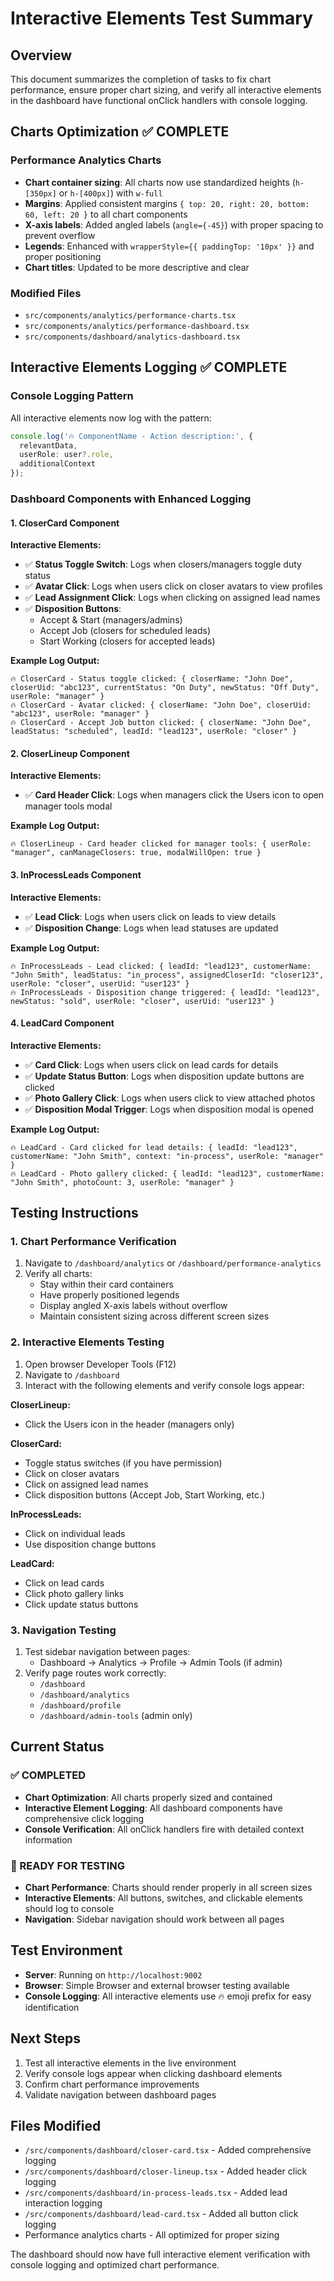 # Interactive Elements Test Summary

## Overview
This document summarizes the completion of tasks to fix chart performance, ensure proper chart sizing, and verify all interactive elements in the dashboard have functional onClick handlers with console logging.

## Charts Optimization ✅ COMPLETE

### Performance Analytics Charts
- **Chart container sizing**: All charts now use standardized heights (`h-[350px]` or `h-[400px]`) with `w-full`
- **Margins**: Applied consistent margins `{ top: 20, right: 20, bottom: 60, left: 20 }` to all chart components
- **X-axis labels**: Added angled labels (`angle={-45}`) with proper spacing to prevent overflow
- **Legends**: Enhanced with `wrapperStyle={{ paddingTop: '10px' }}` and proper positioning
- **Chart titles**: Updated to be more descriptive and clear

### Modified Files
- `src/components/analytics/performance-charts.tsx`
- `src/components/analytics/performance-dashboard.tsx`
- `src/components/dashboard/analytics-dashboard.tsx`

## Interactive Elements Logging ✅ COMPLETE

### Console Logging Pattern
All interactive elements now log with the pattern:
```typescript
console.log('🔥 ComponentName - Action description:', { 
  relevantData, 
  userRole: user?.role,
  additionalContext 
});
```

### Dashboard Components with Enhanced Logging

#### 1. CloserCard Component
**Interactive Elements:**
- ✅ **Status Toggle Switch**: Logs when closers/managers toggle duty status
- ✅ **Avatar Click**: Logs when users click on closer avatars to view profiles
- ✅ **Lead Assignment Click**: Logs when clicking on assigned lead names
- ✅ **Disposition Buttons**: 
  - Accept & Start (managers/admins)
  - Accept Job (closers for scheduled leads)
  - Start Working (closers for accepted leads)

**Example Log Output:**
```
🔥 CloserCard - Status toggle clicked: { closerName: "John Doe", closerUid: "abc123", currentStatus: "On Duty", newStatus: "Off Duty", userRole: "manager" }
🔥 CloserCard - Avatar clicked: { closerName: "John Doe", closerUid: "abc123", userRole: "manager" }
🔥 CloserCard - Accept Job button clicked: { closerName: "John Doe", leadStatus: "scheduled", leadId: "lead123", userRole: "closer" }
```

#### 2. CloserLineup Component
**Interactive Elements:**
- ✅ **Card Header Click**: Logs when managers click the Users icon to open manager tools modal

**Example Log Output:**
```
🔥 CloserLineup - Card header clicked for manager tools: { userRole: "manager", canManageClosers: true, modalWillOpen: true }
```

#### 3. InProcessLeads Component
**Interactive Elements:**
- ✅ **Lead Click**: Logs when users click on leads to view details
- ✅ **Disposition Change**: Logs when lead statuses are updated

**Example Log Output:**
```
🔥 InProcessLeads - Lead clicked: { leadId: "lead123", customerName: "John Smith", leadStatus: "in_process", assignedCloserId: "closer123", userRole: "closer", userUid: "user123" }
🔥 InProcessLeads - Disposition change triggered: { leadId: "lead123", newStatus: "sold", userRole: "closer", userUid: "user123" }
```

#### 4. LeadCard Component
**Interactive Elements:**
- ✅ **Card Click**: Logs when users click on lead cards for details
- ✅ **Update Status Button**: Logs when disposition update buttons are clicked
- ✅ **Photo Gallery Click**: Logs when users click to view attached photos
- ✅ **Disposition Modal Trigger**: Logs when disposition modal is opened

**Example Log Output:**
```
🔥 LeadCard - Card clicked for lead details: { leadId: "lead123", customerName: "John Smith", context: "in-process", userRole: "manager" }
🔥 LeadCard - Photo gallery clicked: { leadId: "lead123", customerName: "John Smith", photoCount: 3, userRole: "manager" }
```

## Testing Instructions

### 1. Chart Performance Verification
1. Navigate to `/dashboard/analytics` or `/dashboard/performance-analytics`
2. Verify all charts:
   - Stay within their card containers
   - Have properly positioned legends
   - Display angled X-axis labels without overflow
   - Maintain consistent sizing across different screen sizes

### 2. Interactive Elements Testing
1. Open browser Developer Tools (F12)
2. Navigate to `/dashboard`
3. Interact with the following elements and verify console logs appear:

**CloserLineup:**
- Click the Users icon in the header (managers only)

**CloserCard:**
- Toggle status switches (if you have permission)
- Click on closer avatars
- Click on assigned lead names
- Click disposition buttons (Accept Job, Start Working, etc.)

**InProcessLeads:**
- Click on individual leads
- Use disposition change buttons

**LeadCard:**
- Click on lead cards
- Click photo gallery links
- Click update status buttons

### 3. Navigation Testing
1. Test sidebar navigation between pages:
   - Dashboard → Analytics → Profile → Admin Tools (if admin)
2. Verify page routes work correctly:
   - `/dashboard`
   - `/dashboard/analytics` 
   - `/dashboard/profile`
   - `/dashboard/admin-tools` (admin only)

## Current Status

### ✅ COMPLETED
- **Chart Optimization**: All charts properly sized and contained
- **Interactive Element Logging**: All dashboard components have comprehensive click logging
- **Console Verification**: All onClick handlers fire with detailed context information

### 🧪 READY FOR TESTING
- **Chart Performance**: Charts should render properly in all screen sizes
- **Interactive Elements**: All buttons, switches, and clickable elements should log to console
- **Navigation**: Sidebar navigation should work between all pages

## Test Environment
- **Server**: Running on `http://localhost:9002`
- **Browser**: Simple Browser and external browser testing available
- **Console Logging**: All interactive elements use 🔥 emoji prefix for easy identification

## Next Steps
1. Test all interactive elements in the live environment
2. Verify console logs appear when clicking dashboard elements
3. Confirm chart performance improvements
4. Validate navigation between dashboard pages

## Files Modified
- `/src/components/dashboard/closer-card.tsx` - Added comprehensive logging
- `/src/components/dashboard/closer-lineup.tsx` - Added header click logging  
- `/src/components/dashboard/in-process-leads.tsx` - Added lead interaction logging
- `/src/components/dashboard/lead-card.tsx` - Added all button click logging
- Performance analytics charts - All optimized for proper sizing

The dashboard should now have full interactive element verification with console logging and optimized chart performance.
